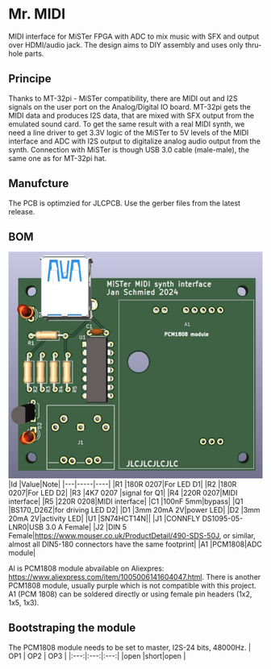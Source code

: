 # Mr. MIDI
MIDI interface for MiSTer FPGA with ADC to mix music with SFX and output over HDMI/audio jack. The design aims to DIY assembly and uses only thru-hole parts.

## Principe
Thanks to MT-32pi - MiSTer compatibility, there are MIDI out and I2S signals on the user port on the Analog/Digital IO board. 
MT-32pi gets the MIDI data and produces I2S data, that are mixed with SFX output from the emulated sound card.
To get the same result with a real MIDI synth, we need a line driver to get 3.3V logic of the MiSTer to 5V levels of the MIDI interface 
and ADC with I2S output to digitalize analog audio output from the synth. Connection with MiSTer is though USB 3.0 cable (male-male), the same one as for MT-32pi hat.

## Manufcture
The PCB is optimzied for JLCPCB. Use the gerber files from the latest release. 

## BOM
![mrmidi](images/mrmidi.jpg)
|Id |Value|Note|
|---|-----|----|
|R1 |180R 0207|For LED D1|
|R2 |180R 0207|For LED D2|
|R3 |4K7 0207 |signal for Q1|
|R4 |220R 0207|MIDI interface|
|R5 |220R 0208|MIDI interface|
|C1 |100nF 5mm|bypass|
|Q1 |BS170_D26Z|for driving LED D2|
|D1 |3mm 20mA 2V|power LED|
|D2 |3mm 20mA 2V|activity LED|
|U1 |SN74HCT14N||
|J1 |CONNFLY DS1095-05-LNR0|USB 3.0 A Female|
|J2 |DIN 5 Female|https://www.mouser.co.uk/ProductDetail/490-SDS-50J, or similar, almost all DIN5-180 connectors have the same footprint|
|A1 |PCM1808|ADC module|

Al is PCM1808 module abvailable on Aliexpres: <https://www.aliexpress.com/item/1005006141604047.html>. 
There is another PCM1808 module, usually purple which is not compatible with this project.
A1 (PCM 1808) can be soldered directly or using female pin headers (1x2, 1x5, 1x3).

## Bootstraping the module
The PCM1808 module needs to be set to master, I2S-24 bits, 48000Hz.
| OP1 | OP2 | OP3 |
|:---:|:---:|:---:|
|open |short|open |



